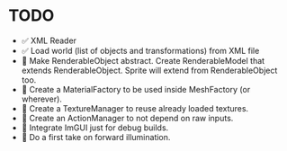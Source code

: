 # TODO

* :white_check_mark: XML Reader
* :white_check_mark: Load world (list of objects and transformations) from XML file
* :black_square_button: Make RenderableObject abstract. Create RenderableModel that extends RenderableObject. Sprite will extend from RenderableObject too.
* :black_square_button: Create a MaterialFactory to be used inside MeshFactory (or wherever).
* :black_square_button: Create a TextureManager to reuse already loaded textures.
* :black_square_button: Create an ActionManager to not depend on raw inputs.
* :black_square_button: Integrate ImGUI just for debug builds.
* :black_square_button: Do a first take on forward illumination.